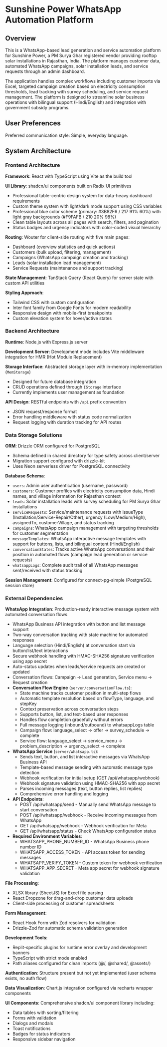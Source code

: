 # Sunshine Power WhatsApp Automation Platform

## Overview

This is a WhatsApp-based lead generation and service automation platform for Sunshine Power, a PM Surya Ghar registered vendor providing rooftop solar installations in Rajasthan, India. The platform manages customer data, automated WhatsApp campaigns, solar installation leads, and service requests through an admin dashboard.

The application handles complex workflows including customer imports via Excel, targeted campaign creation based on electricity consumption thresholds, lead tracking with survey scheduling, and service request management. The platform is designed to streamline solar business operations with bilingual support (Hindi/English) and integration with government subsidy programs.

## User Preferences

Preferred communication style: Simple, everyday language.

## System Architecture

### Frontend Architecture

**Framework**: React with TypeScript using Vite as the build tool

**UI Library**: shadcn/ui components built on Radix UI primitives
- Professional table-centric design system for data-heavy dashboard requirements
- Custom theme system with light/dark mode support using CSS variables
- Professional blue color scheme (primary: #3B82F6 / 217 91% 60%) with light gray backgrounds (#F9FAFB / 210 20% 98%)
- Clean table layouts across all pages with search, filters, and pagination
- Status badges and urgency indicators with color-coded visual hierarchy

**Routing**: Wouter for client-side routing with five main pages:
- Dashboard (overview statistics and quick actions)
- Customers (bulk upload, filtering, management)
- Campaigns (WhatsApp campaign creation and tracking)
- Leads (solar installation lead management)
- Service Requests (maintenance and support tracking)

**State Management**: TanStack Query (React Query) for server state with custom API utilities

**Styling Approach**: 
- Tailwind CSS with custom configuration
- Inter font family from Google Fonts for modern readability
- Responsive design with mobile-first breakpoints
- Custom elevation system for hover/active states

### Backend Architecture

**Runtime**: Node.js with Express.js server

**Development Server**: Development mode includes Vite middleware integration for HMR (Hot Module Replacement)

**Storage Interface**: Abstracted storage layer with in-memory implementation (`MemStorage`)
- Designed for future database integration
- CRUD operations defined through `IStorage` interface
- Currently implements user management as foundation

**API Design**: RESTful endpoints with `/api` prefix convention
- JSON request/response format
- Error handling middleware with status code normalization
- Request logging with duration tracking for API routes

### Data Storage Solutions

**ORM**: Drizzle ORM configured for PostgreSQL
- Schema defined in shared directory for type safety across client/server
- Migration support configured with drizzle-kit
- Uses Neon serverless driver for PostgreSQL connectivity

**Database Schema**:
- `users`: Admin user authentication (username, password)
- `customers`: Customer profiles with electricity consumption data, Hindi names, and village information for Rajasthan context
- `leads`: Solar installation leads with survey scheduling for PM Surya Ghar installations
- `serviceRequests`: Service/maintenance requests with issueType (Installation/Service-Repair/Other), urgency (Low/Medium/High), assignedTo, customerVillage, and status tracking
- `campaigns`: WhatsApp campaign management with targeting thresholds for customer segmentation
- `messageTemplates`: WhatsApp interactive message templates with support for buttons, lists, and bilingual content (Hindi/English)
- `conversationStates`: Tracks active WhatsApp conversations and their position in automated flows (campaign lead generation or service requests)
- `whatsappLogs`: Complete audit trail of all WhatsApp messages sent/received with status tracking

**Session Management**: Configured for connect-pg-simple (PostgreSQL session store)

### External Dependencies

**WhatsApp Integration**: Production-ready interactive message system with automated conversation flows
- WhatsApp Business API integration with button and list message support
- Two-way conversation tracking with state machine for automated responses
- Language selection (Hindi/English) at conversation start via button/list/text interactions
- Secure webhook handling with HMAC-SHA256 signature verification using app secret
- Auto-status updates when leads/service requests are created or updated
- Conversation flows: Campaign → Lead generation, Service menu → Request creation
- **Conversation Flow Engine** (`server/conversationFlow.ts`):
  - State machine tracks customer position in multi-step flows
  - Automatic template resolution based on flowType, language, and stepKey
  - Context preservation across conversation steps
  - Supports button, list, and text-based user responses
  - Handles flow completion gracefully without errors
  - Full message logging (inbound/outbound) to whatsappLogs table
  - Campaign flow: language_select → offer → survey_schedule → complete
  - Service flow: language_select → service_menu → problem_description → urgency_select → complete
- **WhatsApp Service** (`server/whatsapp.ts`):
  - Sends text, button, and list interactive messages via WhatsApp Business API
  - Template-based message sending with automatic message type detection
  - Webhook verification for initial setup (GET /api/whatsapp/webhook)
  - Webhook signature validation using HMAC-SHA256 with app secret
  - Parses incoming messages (text, button replies, list replies)
  - Comprehensive error handling and logging
- **API Endpoints**:
  - POST /api/whatsapp/send - Manually send WhatsApp message to start conversation
  - POST /api/whatsapp/webhook - Receive incoming messages from WhatsApp
  - GET /api/whatsapp/webhook - Webhook verification for Meta
  - GET /api/whatsapp/status - Check WhatsApp configuration status
- **Required Environment Variables**:
  - WHATSAPP_PHONE_NUMBER_ID - WhatsApp Business phone number ID
  - WHATSAPP_ACCESS_TOKEN - API access token for sending messages
  - WHATSAPP_VERIFY_TOKEN - Custom token for webhook verification
  - WHATSAPP_APP_SECRET - Meta app secret for webhook signature validation

**File Processing**: 
- XLSX library (SheetJS) for Excel file parsing
- React Dropzone for drag-and-drop customer data uploads
- Client-side processing of customer spreadsheets

**Form Management**:
- React Hook Form with Zod resolvers for validation
- Drizzle-Zod for automatic schema validation generation

**Development Tools**:
- Replit-specific plugins for runtime error overlay and development banners
- TypeScript with strict mode enabled
- Path aliases configured for clean imports (@/, @shared/, @assets/)

**Authentication**: Structure present but not yet implemented (user schema exists, no auth flow)

**Data Visualization**: Chart.js integration configured via recharts wrapper components

**UI Components**: Comprehensive shadcn/ui component library including:
- Data tables with sorting/filtering
- Forms with validation
- Dialogs and modals
- Toast notifications
- Badges for status indicators
- Responsive sidebar navigation